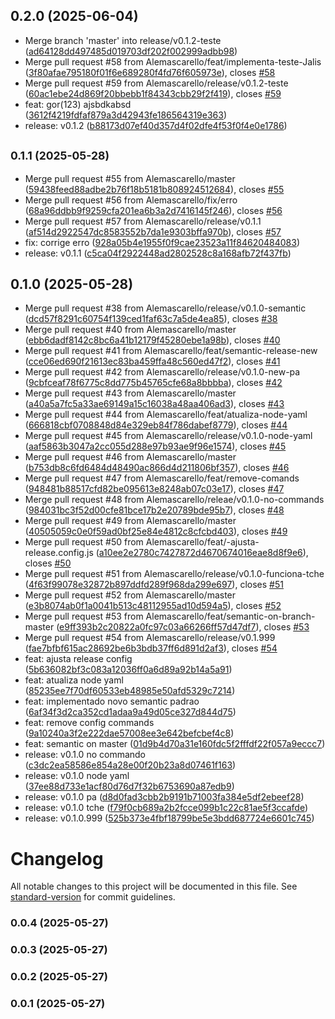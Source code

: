 ## 0.2.0 (2025-06-04)

* Merge branch 'master' into release/v0.1.2-teste ([ad64128dd497485d019703df202f002999adbb98](https://github.com/Alemascarello/card-battle/commit/ad64128dd497485d019703df202f002999adbb98))
* Merge pull request #58 from Alemascarello/feat/implementa-teste-Jalis ([3f80afae795180f01f6e689280f4fd76f605973e](https://github.com/Alemascarello/card-battle/commit/3f80afae795180f01f6e689280f4fd76f605973e)), closes [#58](https://github.com/Alemascarello/card-battle/issues/58)
* Merge pull request #59 from Alemascarello/release/v0.1.2-teste ([60ac1ebe24d869f20bbebb1f84343cbb29f2f419](https://github.com/Alemascarello/card-battle/commit/60ac1ebe24d869f20bbebb1f84343cbb29f2f419)), closes [#59](https://github.com/Alemascarello/card-battle/issues/59)
* feat: gor(123) ajsbdkabsd ([3612f4219fdfaf879a3d42943fe186564319e363](https://github.com/Alemascarello/card-battle/commit/3612f4219fdfaf879a3d42943fe186564319e363))
* release: v0.1.2 ([b88173d07ef40d357d4f02dfe4f53f0f4e0e1786](https://github.com/Alemascarello/card-battle/commit/b88173d07ef40d357d4f02dfe4f53f0f4e0e1786))

## <small>0.1.1 (2025-05-28)</small>

* Merge pull request #55 from Alemascarello/master ([59438feed88adbe2b76f18b5181b808924512684](https://github.com/Alemascarello/card-battle/commit/59438feed88adbe2b76f18b5181b808924512684)), closes [#55](https://github.com/Alemascarello/card-battle/issues/55)
* Merge pull request #56 from Alemascarello/fix/erro ([68a96ddbb9f9259cfa201ea6b3a2d7416145f246](https://github.com/Alemascarello/card-battle/commit/68a96ddbb9f9259cfa201ea6b3a2d7416145f246)), closes [#56](https://github.com/Alemascarello/card-battle/issues/56)
* Merge pull request #57 from Alemascarello/release/v0.1.1 ([af514d2922547dc8583552b7da1e9303bffa970b](https://github.com/Alemascarello/card-battle/commit/af514d2922547dc8583552b7da1e9303bffa970b)), closes [#57](https://github.com/Alemascarello/card-battle/issues/57)
* fix: corrige erro ([928a05b4e1955f0f9cae23523a11f84620484083](https://github.com/Alemascarello/card-battle/commit/928a05b4e1955f0f9cae23523a11f84620484083))
* release: v0.1.1 ([c5ca04f2922448ad2802528c8a168afb72f437fb](https://github.com/Alemascarello/card-battle/commit/c5ca04f2922448ad2802528c8a168afb72f437fb))

## 0.1.0 (2025-05-28)

* Merge pull request #38 from Alemascarello/release/v0.1.0-semantic ([dcd57f8291c60754f139ced1faf63c7a5de4ea85](https://github.com/Alemascarello/card-battle/commit/dcd57f8291c60754f139ced1faf63c7a5de4ea85)), closes [#38](https://github.com/Alemascarello/card-battle/issues/38)
* Merge pull request #40 from Alemascarello/master ([ebb6dadf8142c8bc6a41b12179f45280ebe1a98b](https://github.com/Alemascarello/card-battle/commit/ebb6dadf8142c8bc6a41b12179f45280ebe1a98b)), closes [#40](https://github.com/Alemascarello/card-battle/issues/40)
* Merge pull request #41 from Alemascarello/feat/semantic-release-new ([cce06ed690f21613ec83ba459ffa48c560ed47f2](https://github.com/Alemascarello/card-battle/commit/cce06ed690f21613ec83ba459ffa48c560ed47f2)), closes [#41](https://github.com/Alemascarello/card-battle/issues/41)
* Merge pull request #42 from Alemascarello/release/v0.1.0-new-pa ([9cbfceaf78f6775c8dd775b45765cfe68a8bbbba](https://github.com/Alemascarello/card-battle/commit/9cbfceaf78f6775c8dd775b45765cfe68a8bbbba)), closes [#42](https://github.com/Alemascarello/card-battle/issues/42)
* Merge pull request #43 from Alemascarello/master ([a40a5a7fc5a33ae69149a15c16038a48aa406ad3](https://github.com/Alemascarello/card-battle/commit/a40a5a7fc5a33ae69149a15c16038a48aa406ad3)), closes [#43](https://github.com/Alemascarello/card-battle/issues/43)
* Merge pull request #44 from Alemascarello/feat/atualiza-node-yaml ([666818cbf0708848d84e329eb84f786dabef8779](https://github.com/Alemascarello/card-battle/commit/666818cbf0708848d84e329eb84f786dabef8779)), closes [#44](https://github.com/Alemascarello/card-battle/issues/44)
* Merge pull request #45 from Alemascarello/release/v0.1.0-node-yaml ([aaf5863b3047a2cc055d288e97b93ae9f96e1574](https://github.com/Alemascarello/card-battle/commit/aaf5863b3047a2cc055d288e97b93ae9f96e1574)), closes [#45](https://github.com/Alemascarello/card-battle/issues/45)
* Merge pull request #46 from Alemascarello/master ([b753db8c6fd6484d48490ac866d4d211806bf357](https://github.com/Alemascarello/card-battle/commit/b753db8c6fd6484d48490ac866d4d211806bf357)), closes [#46](https://github.com/Alemascarello/card-battle/issues/46)
* Merge pull request #47 from Alemascarello/feat/remove-comands ([948481b88517cfd82be095613e8248ab07c03e17](https://github.com/Alemascarello/card-battle/commit/948481b88517cfd82be095613e8248ab07c03e17)), closes [#47](https://github.com/Alemascarello/card-battle/issues/47)
* Merge pull request #48 from Alemascarello/releae/v0.1.0-no-commands ([984031bc3f52d00cfe81bce17b2e20789bde95b7](https://github.com/Alemascarello/card-battle/commit/984031bc3f52d00cfe81bce17b2e20789bde95b7)), closes [#48](https://github.com/Alemascarello/card-battle/issues/48)
* Merge pull request #49 from Alemascarello/master ([40505059c0e0f59ad0bf25e84e4812c8cfcbd403](https://github.com/Alemascarello/card-battle/commit/40505059c0e0f59ad0bf25e84e4812c8cfcbd403)), closes [#49](https://github.com/Alemascarello/card-battle/issues/49)
* Merge pull request #50 from Alemascarello/feat/-ajusta-release.config.js ([a10ee2e2780c7427872d4670674016eae8d8f9e6](https://github.com/Alemascarello/card-battle/commit/a10ee2e2780c7427872d4670674016eae8d8f9e6)), closes [#50](https://github.com/Alemascarello/card-battle/issues/50)
* Merge pull request #51 from Alemascarello/release/v0.1.0-funciona-tche ([4f63f99078e32872b897ddfd289f968da299e697](https://github.com/Alemascarello/card-battle/commit/4f63f99078e32872b897ddfd289f968da299e697)), closes [#51](https://github.com/Alemascarello/card-battle/issues/51)
* Merge pull request #52 from Alemascarello/master ([e3b8074ab0f1a0041b513c48112955ad10d594a5](https://github.com/Alemascarello/card-battle/commit/e3b8074ab0f1a0041b513c48112955ad10d594a5)), closes [#52](https://github.com/Alemascarello/card-battle/issues/52)
* Merge pull request #53 from Alemascarello/feat/semantic-on-branch-master ([e9ff393b2c20822a0fc97c03a66266ff57d47df7](https://github.com/Alemascarello/card-battle/commit/e9ff393b2c20822a0fc97c03a66266ff57d47df7)), closes [#53](https://github.com/Alemascarello/card-battle/issues/53)
* Merge pull request #54 from Alemascarello/release/v0.1.999 ([fae7bfbf615ac28692be6b3bdb37ff6d891d2af3](https://github.com/Alemascarello/card-battle/commit/fae7bfbf615ac28692be6b3bdb37ff6d891d2af3)), closes [#54](https://github.com/Alemascarello/card-battle/issues/54)
* feat: ajusta release config ([5b636082bf3c083a12036ff0a6d89a92b14a5a91](https://github.com/Alemascarello/card-battle/commit/5b636082bf3c083a12036ff0a6d89a92b14a5a91))
* feat: atualiza node yaml ([85235ee7f70df60533eb48985e50afd5329c7214](https://github.com/Alemascarello/card-battle/commit/85235ee7f70df60533eb48985e50afd5329c7214))
* feat: implementado novo semantic padrao ([6af34f3d2ca352cd1adaa9a49d05ce327d844d75](https://github.com/Alemascarello/card-battle/commit/6af34f3d2ca352cd1adaa9a49d05ce327d844d75))
* feat: remove config commands ([9a10240a3f2e222dae57008ee3e642befcbef4c8](https://github.com/Alemascarello/card-battle/commit/9a10240a3f2e222dae57008ee3e642befcbef4c8))
* feat: semantic on master ([01d9b4d70a31e160fdc5f2fffdf22f057a9eccc7](https://github.com/Alemascarello/card-battle/commit/01d9b4d70a31e160fdc5f2fffdf22f057a9eccc7))
* release: v0.1.0 no commando ([c3dc2ea58586e854a28e00f20b23a8d07461f163](https://github.com/Alemascarello/card-battle/commit/c3dc2ea58586e854a28e00f20b23a8d07461f163))
* release: v0.1.0 node yaml ([37ee88d733e1acf80d76d7f32b6753690a87edb9](https://github.com/Alemascarello/card-battle/commit/37ee88d733e1acf80d76d7f32b6753690a87edb9))
* release: v0.1.0 pa ([d8d0fad3cbb2b9191b71003fa384e5df2ebeef28](https://github.com/Alemascarello/card-battle/commit/d8d0fad3cbb2b9191b71003fa384e5df2ebeef28))
* release: v0.1.0 tche ([f79f0cb689a2b2fcce099b1c22c81ae5f3ccafde](https://github.com/Alemascarello/card-battle/commit/f79f0cb689a2b2fcce099b1c22c81ae5f3ccafde))
* release: v0.1.0.999 ([525b373e4fbf18799be5e3bdd687724e6601c745](https://github.com/Alemascarello/card-battle/commit/525b373e4fbf18799be5e3bdd687724e6601c745))

# Changelog

All notable changes to this project will be documented in this file. See [standard-version](https://github.com/conventional-changelog/standard-version) for commit guidelines.

### 0.0.4 (2025-05-27)

### 0.0.3 (2025-05-27)

### 0.0.2 (2025-05-27)

### 0.0.1 (2025-05-27)
